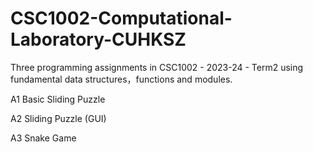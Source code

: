 # CSC1002-Computational-Laboratory-CUHKSZ
Three programming assignments in CSC1002 - 2023-24 - Term2 using fundamental data structures，functions and modules.

A1 Basic Sliding Puzzle

A2 Sliding Puzzle (GUI)

A3 Snake Game
